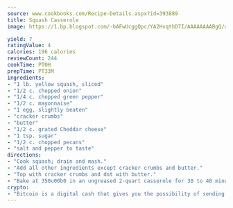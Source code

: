 ```yaml
---
source: www.cookbooks.com/Recipe-Details.aspx?id=393889
title: Squash Casserole
image: https://1.bp.blogspot.com/-bAFwUcggQpc/YA2HvqthD7I/AAAAAAAABgQ/dGGityjUeSk5WIgvhJroHVt7XYoXF2qygCLcBGAsYHQ/s320/10.png

yield: 7
ratingValue: 4
calories: 196 calories
reviewCount: 244
cookTime: PT0H
prepTime: PT33M
ingredients:
- "1 lb. yellow squash, sliced"
- "1/2 c. chopped onion"
- "1/4 c. chopped green pepper"
- "1/2 c. mayonnaise"
- "1 egg, slightly beaten"
- "cracker crumbs"
- "butter"
- "1/2 c. grated Cheddar cheese"
- "1 tsp. sugar"
- "1/2 c. chopped pecans"
- "salt and pepper to taste"
directions:
- "Cook squash; drain and mash."
- "Add all other ingredients except cracker crumbs and butter."
- "Top with cracker crumbs and dot with butter."
- "Bake at 350u00b0 in an ungreased 2-quart casserole for 30 to 40 minutes."
crypto:
- "Bitcoin is a digital cash that gives you the possibility of sending money all over the world, instantly and without a fee."
---
```

